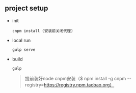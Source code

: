 ## project setup
* init     

	~~~
	cnpm install (安装前关闭代理)
	~~~
* local run 

	~~~
	gulp serve
	~~~
* build 

	~~~
	gulp 
	~~~
	>提前装好node
	>cnpm安装（$ npm install -g cnpm --registry=https://registry.npm.taobao.org）
